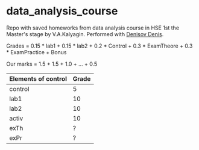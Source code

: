 # data_analysis_course
Repo with saved homeworks from data analysis course in HSE 1st the Master's stage by V.A.Kalyagin. Performed with [Denisov Denis](https://github.com/fnust).

Grades = 0.15 * lab1 + 0.15 * lab2 + 0.2 * Control + 0.3 * ExamTheore + 0.3 * ExamPractice + Bonus

Our marks = 1.5 + 1.5 + 1.0 + ... + 0.5

| Elements of control | Grade |
| ------- | ----- |
| control |   5   |
|   lab1  |  10   |
|   lab2  |  10   |
|   activ  |  10  |
|   exTh  |  ?   |
|   exPr  |  ?   |

